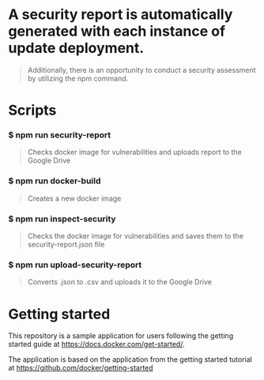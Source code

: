 # A security report is automatically generated with each instance of update deployment.
> Additionally, there is an opportunity to conduct a security assessment by utilizing the npm command.

# Scripts
### $ npm run security-report
> Checks docker image for vulnerabilities and uploads report to the Google Drive

### $ npm run docker-build
> Creates a new docker image

### $ npm run inspect-security
> Checks the docker image for vulnerabilities and saves them to the security-report.json file

### $ npm run upload-security-report
> Converts .json to .csv and uploads it to the Google Drive

# Getting started

This repository is a sample application for users following the getting started guide at https://docs.docker.com/get-started/.

The application is based on the application from the getting started tutorial at https://github.com/docker/getting-started
